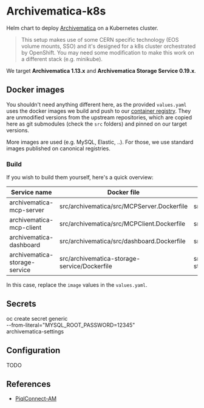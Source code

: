 # Archivematica-k8s

Helm chart to deploy [Archivematica](https://www.archivematica.org/) on a Kubernetes cluster.

> This setup makes use of some CERN specific technology (EOS volume mounts, SSO) and it's designed for a k8s cluster orchestrated by OpenShift. You may need some modification to make this work on a different stack (e.g. minikube).

We target **Archivematica 1.13.x** and **Archivematica Storage Service 0.19.x**.

## Docker images

You shouldn't need anything different here, as the provided `values.yaml` uses the docker images we build and push to our [container registry](https://gitlab.cern.ch/digitalmemory/archivematica-helm/container_registry). They are unmodified versions from the upstream repositories, which are copied here as git submodules (check the `src` folders) and pinned on our target versions.

More images are used (e.g. MySQL, Elastic, ..). For those, we use standard images published on canonical registries.

### Build

If you wish to build them yourself, here's a quick overview:

| Service name                  | Docker file                                  | Context                            |
| ----------------------------- | -------------------------------------------- | ---------------------------------- |
| archivematica-mcp-server      | src/archivematica/src/MCPServer.Dockerfile   | src/archivematica/src/             |
| archivematica-mcp-client      | src/archivematica/src/MCPClient.Dockerfile   | src/archivematica/src/             |
| archivematica-dashboard       | src/archivematica/src/dashboard.Dockerfile   | src/archivematica/src/             |
| archivematica-storage-service | src/archivematica-storage-service/Dockerfile | src/archivematica-storage-service/ |

In this case, replace the `image` values in the `values.yaml`.

## Secrets

oc create secret generic \
  --from-literal="MYSQL_ROOT_PASSWORD=12345" \
  archivematica-settings


## Configuration

TODO

## References

- [PiqlConnect-AM](https://github.com/piql/PiqlConnect-AM)

